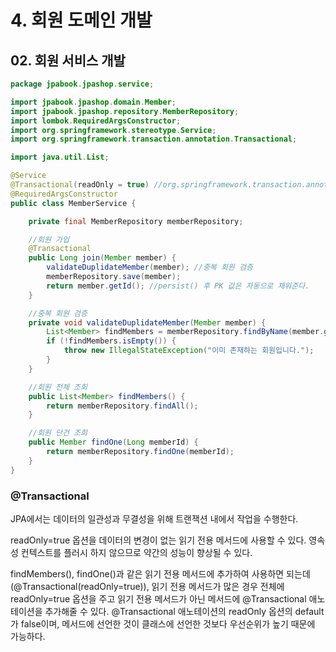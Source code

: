 # 4. 회원 도메인 개발
## 02. 회원 서비스 개발
```java
package jpabook.jpashop.service;

import jpabook.jpashop.domain.Member;
import jpabook.jpashop.repository.MemberRepository;
import lombok.RequiredArgsConstructor;
import org.springframework.stereotype.Service;
import org.springframework.transaction.annotation.Transactional;

import java.util.List;

@Service
@Transactional(readOnly = true) //org.springframework.transaction.annotation.Transactional 권장
@RequiredArgsConstructor
public class MemberService {

    private final MemberRepository memberRepository;

    //회원 가입
    @Transactional
    public Long join(Member member) {
        validateDuplidateMember(member); //중복 회원 검증
        memberRepository.save(member);
        return member.getId(); //persist() 후 PK 값은 자동으로 채워준다.
    }

    //중복 회원 검증
    private void validateDuplidateMember(Member member) {
        List<Member> findMembers = memberRepository.findByName(member.getName());
        if (!findMembers.isEmpty()) {
            throw new IllegalStateException("이미 존재하는 회원입니다.");
        }
    }

    //회원 전체 조회
    public List<Member> findMembers() {
        return memberRepository.findAll();
    }

    //회원 단건 조회
    public Member findOne(Long memberId) {
        return memberRepository.findOne(memberId);
    }
}
```
### @Transactional
JPA에서는 데이터의 일관성과 무결성을 위해 트랜잭션 내에서 작업을 수행한다.

readOnly=true 옵션을 데이터의 변경이 없는 읽기 전용 메서드에 사용할 수 있다.
영속성 컨텍스트를 플러시 하지 않으므로 약간의 성능이 향상될 수 있다.

findMembers(), findOne()과 같은 읽기 전용 메서드에 추가하여 사용하면 되는데(@Transactional(readOnly=true)),
읽기 전용 메서드가 많은 경우 전체에 readOnly=true 옵션을 주고 읽기 전용 메서드가 아닌 메서드에 @Transactional 애노테이션을 추가해줄 수 있다.
@Transactional 애노테이션의 readOnly 옵션의 default가 false이며, 메서드에 선언한 것이 클래스에 선언한 것보다 우선순위가 높기 때문에 가능하다.
